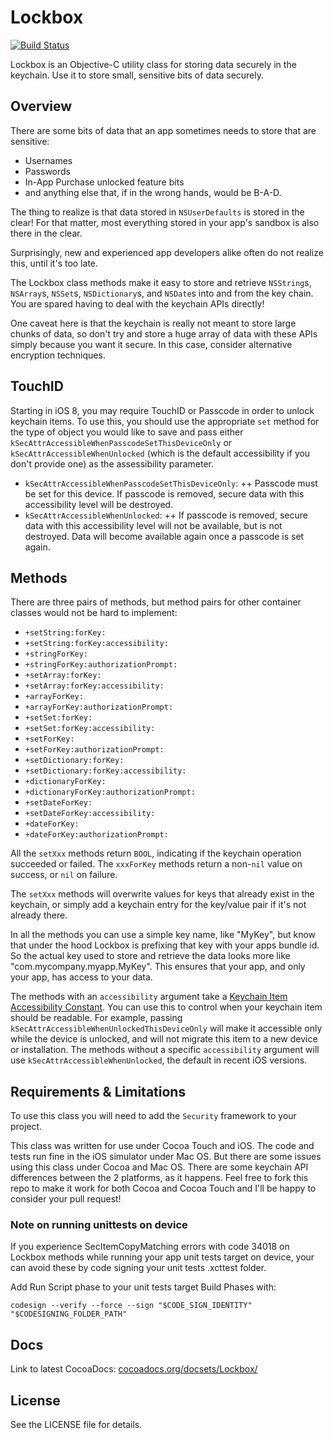 # Lockbox

[![Build Status](https://travis-ci.org/granoff/Lockbox.png)](https://travis-ci.org/granoff/Lockbox)

Lockbox is an Objective-C utility class for storing data securely in the keychain. Use it to store small, sensitive bits of data securely.

## Overview

There are some bits of data that an app sometimes needs to store that are sensitive:

+ Usernames
+ Passwords
+ In-App Purchase unlocked feature bits
+ and anything else that, if in the wrong hands, would be B-A-D.

The thing to realize is that data stored in `NSUserDefaults` is stored in the clear! For that matter, most everything stored in your app's sandbox is also there in the clear.

Surprisingly, new and experienced app developers alike often do not realize this, until it's too late.

The Lockbox class methods make it easy to store and retrieve `NSString`s, `NSArray`s, `NSSet`s, `NSDictionary`s, and `NSDate`s into and from the key chain. You are spared having to deal with the keychain APIs directly!

One caveat here is that the keychain is really not meant to store large chunks of data, so don't try and store a huge array of data with these APIs simply because you want it secure. In this case, consider alternative encryption techniques.

## TouchID

Starting in iOS 8, you may require TouchID or Passcode in order to unlock keychain items. To use this, you should use the appropriate `set` method for the type of object you would like to save and pass either  `kSecAttrAccessibleWhenPasscodeSetThisDeviceOnly` or `kSecAttrAccessibleWhenUnlocked` (which is the default accessibility if you don't provide one) as the assessibility parameter.

+ `kSecAttrAccessibleWhenPasscodeSetThisDeviceOnly`:
++ Passcode must be set for this device. If passcode is removed, secure data with this accessibility level will be destroyed.
+ `kSecAttrAccessibleWhenUnlocked`:
++ If passcode is removed, secure data with this accessibility level will not be available, but is not destroyed. Data will become available again once a passcode is set again.

## Methods

There are three pairs of methods, but method pairs for other container classes would not be hard to implement:

+ `+setString:forKey:`
+ `+setString:forKey:accessibility:`
+ `+stringForKey:`
+ `+stringForKey:authorizationPrompt:`
+ `+setArray:forKey:`
+ `+setArray:forKey:accessibility:`
+ `+arrayForKey:`
+ `+arrayForKey:authorizationPrompt:`
+ `+setSet:forKey:`
+ `+setSet:forKey:accessibility:`
+ `+setForKey:`
+ `+setForKey:authorizationPrompt:`
+ `+setDictionary:forKey:`
+ `+setDictionary:forKey:accessibility:`
+ `+dictionaryForKey:`
+ `+dictionaryForKey:authorizationPrompt:`
+ `+setDateForKey:`
+ `+setDateForKey:accessibility:`
+ `+dateForKey:`
+ `+dateForKey:authorizationPrompt:`

All the `setXxx` methods return `BOOL`, indicating if the keychain operation succeeded or failed. The `xxxForKey` methods return a non-`nil` value on success, or `nil` on failure.

The `setXxx` methods will overwrite values for keys that already exist in the keychain, or simply add a keychain entry for the key/value pair if it's not already there.

In all the methods you can use a simple key name, like "MyKey", but know that under the hood Lockbox is prefixing that key with your apps bundle id. So the actual key used to store and retrieve the data looks more like "com.mycompany.myapp.MyKey". This ensures that your app, and only your app, has access to your data.

The methods with an `accessibility` argument take a [Keychain Item
Accessibility
Constant](http://developer.apple.com/library/ios/#DOCUMENTATION/Security/Reference/keychainservices/Reference/reference.html#//apple_ref/doc/uid/TP30000898-CH4g-SW318). You
can use this to control when your keychain item should be readable. For
example, passing `kSecAttrAccessibleWhenUnlockedThisDeviceOnly` will make
it accessible only while the device is unlocked, and will not migrate this
item to a new device or installation. The methods without a specific
`accessibility` argument will use `kSecAttrAccessibleWhenUnlocked`, the default in recent iOS versions.

## Requirements & Limitations

To use this class you will need to add the `Security` framework to your project.

This class was written for use under Cocoa Touch and iOS. The code and tests run fine in the iOS simulator under Mac OS. But there are some issues using this class under Cocoa and Mac OS. There are some keychain API differences between the 2 platforms, as it happens. Feel free to fork this repo to make it work for both Cocoa and Cocoa Touch and I'll be happy to consider your pull request!

### Note on running unittests on device
If you experience SecItemCopyMatching errors with code 34018 on Lockbox methods while running your app unit tests target on device, your can avoid these by code signing your unit tests .xcttest folder. 

Add Run Script phase to your unit tests target Build Phases with:

`codesign --verify --force --sign "$CODE_SIGN_IDENTITY" "$CODESIGNING_FOLDER_PATH"`


## Docs
Link to latest CocoaDocs: [cocoadocs.org/docsets/Lockbox/](http://cocoadocs.org/docsets/Lockbox/)  

## License

See the LICENSE file for details.
